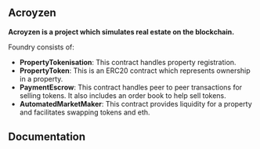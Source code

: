 ## Acroyzen

**Acroyzen is a project which simulates real estate on the blockchain.**

Foundry consists of:

-   **PropertyTokenisation**: This contract handles property registration.
-   **PropertyToken**: This is an ERC20 contract which represents ownership in a property.
-   **PaymentEscrow**: This contract handles peer to peer transactions for selling tokens. It also includes an order book to help sell tokens.
-   **AutomatedMarketMaker**: This contract provides liquidity for a property and facilitates swapping tokens and eth.

## Documentation

